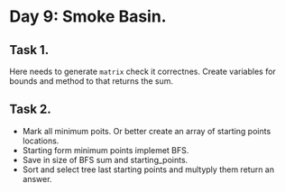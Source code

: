 # Day 9: Smoke Basin.

## Task 1.

Here needs to generate `matrix` check it correctnes. Create variables for bounds and method to that returns the sum.

## Task 2.

- Mark all minimum poits. Or better create an array of starting points locations.
- Starting form minimum points implemet BFS.
- Save in size of BFS sum and starting_points.
- Sort and select tree last starting points and multyply them return an answer.
 
